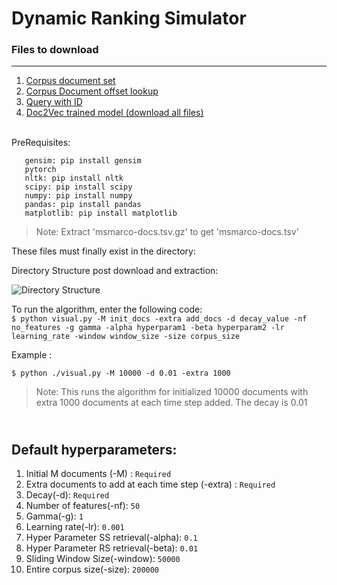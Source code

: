 # Dynamic Ranking Simulator
### Files to download
---
1. [Corpus document set](https://msmarco.blob.core.windows.net/msmarcoranking/msmarco-docs.tsv.gz)
2. [Corpus Document offset lookup](https://msmarco.blob.core.windows.net/msmarcoranking/msmarco-docs-lookup.tsv.gz)
3. [Query with ID](https://msmarco.blob.core.windows.net/msmarcoranking/msmarco-doctrain-queries.tsv.gz)
4. [Doc2Vec trained model (download all files)](https://drive.google.com/drive/folders/1nB_XAhbtvBSoi8jzXhZvfVQLhTRoiEqo?usp=sharing)


<br>PreRequisites:
```
   gensim: pip install gensim
   pytorch
   nltk: pip install nltk
   scipy: pip install scipy
   numpy: pip install numpy
   pandas: pip install pandas
   matplotlib: pip install matplotlib
```


> Note: Extract 'msmarco-docs.tsv.gz' to get 'msmarco-docs.tsv'

These files must finally exist in the directory:

Directory Structure post download and extraction:

![Directory Structure](https://user-images.githubusercontent.com/34297593/125894798-1c638d4e-28b5-44d8-8e66-c9bcfc5ab82d.png)



To run the algorithm, enter the following code:<br>
`$ python visual.py -M init_docs -extra add_docs -d decay_value -nf no_features -g gamma -alpha hyperparam1 -beta hyperparam2 -lr learning_rate -window window_size -size corpus_size`<br>

Example : <br>

`$ python ./visual.py -M 10000 -d 0.01 -extra 1000`<br>

> Note: This runs the algorithm for initialized 10000 documents with extra 1000 documents at each time step added. The decay is 0.01

<br>Default hyperparameters: 
---
1. Initial M documents (-M) : `Required`
2. Extra documents to add at each time step (-extra) : `Required`
3. Decay(-d): `Required`
4. Number of features(-nf): `50`
6. Gamma(-g): `1`
7. Learning rate(-lr): `0.001`
8. Hyper Parameter SS retrieval(-alpha): `0.1`
8. Hyper Parameter RS retrieval(-beta): `0.01`
9. Sliding Window Size(-window): `50000`
10. Entire corpus size(-size): `200000`



